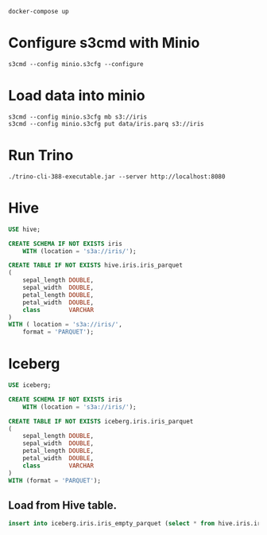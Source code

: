 ```shell
docker-compose up
```

# Configure s3cmd with Minio

```shell
s3cmd --config minio.s3cfg --configure
```

# Load data into minio

```shell
s3cmd --config minio.s3cfg mb s3://iris
s3cmd --config minio.s3cfg put data/iris.parq s3://iris
```

# Run Trino

```shell
./trino-cli-388-executable.jar --server http://localhost:8080
```

# Hive

```sql
USE hive;

CREATE SCHEMA IF NOT EXISTS iris
    WITH (location = 's3a://iris/');

CREATE TABLE IF NOT EXISTS hive.iris.iris_parquet
(
    sepal_length DOUBLE,
    sepal_width  DOUBLE,
    petal_length DOUBLE,
    petal_width  DOUBLE,
    class        VARCHAR
)
WITH ( location = 's3a://iris/',
    format = 'PARQUET');
```

# Iceberg

```sql
USE iceberg;

CREATE SCHEMA IF NOT EXISTS iris
    WITH (location = 's3a://iris/');

CREATE TABLE IF NOT EXISTS iceberg.iris.iris_parquet
(
    sepal_length DOUBLE,
    sepal_width  DOUBLE,
    petal_length DOUBLE,
    petal_width  DOUBLE,
    class        VARCHAR
)
WITH (format = 'PARQUET');
```

## Load from Hive table.

```sql
insert into iceberg.iris.iris_empty_parquet (select * from hive.iris.iris_parquet);
```
